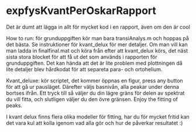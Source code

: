 # expfysKvantPerOskarRapport
Det är dumt att lägga in allt för mycket kod i en rapport, även om den är cool

How to run: för grunduppgiften kör man bara transiAnalys.m och hoppas på det bästa. Se instruktioner för kvant_delux för mer detaljer. Om man vill kan man ladda in finalfinal.mat och köra från efter att kvant_delux körs, det näst sista stora blocket för att få ut det som används i rapporten för grunduppgiften. Det kan hända att det är lite problem med plottningen då lite detaljer blev hårdkodat för att separeta para- och ortohelium.


Kvant_deluxe:
kör scriptet, det kommer öppnas en figur, press any button för att gå ur pausläget.
Därefter väljs basnivån, alla peakar under denna bortses ifrån.
Ett tryck till så väljer du din lägre gräns för delen av spektrat du vill fitta, och slutligen väljer du den övre gränsen. Enjoy the fitting of peaks.

I kvant delux finns flera olika modeller för fitting, har du för mycket fritid kan det vara kul att kolla igenom vad alla gör och hur de påverkar resultatet :)



